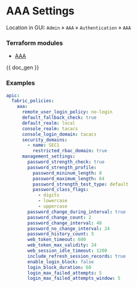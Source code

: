 # AAA Settings

Location in GUI:
`Admin` » `AAA` » `Authentication` » `AAA`

### Terraform modules

* [AAA](https://registry.terraform.io/modules/netascode/aaa/aci/latest)

{{ doc_gen }}

### Examples

```yaml
apic:
  fabric_policies:
    aaa:
      remote_user_login_policy: no-login
      default_fallback_check: true
      default_realm: local
      console_realm: tacacs
      console_login_domain: tacacs
      security_domains:
        - name: SEC1
          restricted_rbac_domain: true
      management_settings:
        password_strength_check: true
        password_strength_profile:
          password_mininum_length: 8
          password_maximum_length: 64
          password_strength_test_type: default
          password_class_flags:
            - digits
            - lowercase
            - uppercase
        password_change_during_interval: true
        password_change_count: 2
        password_change_interval: 48
        password_no_change_interval: 24
        password_history_count: 5
        web_token_timeout: 600
        web_token_max_validity: 24
        web_session_idle_timeout: 1200
        include_refresh_session_records: true
        enable_login_block: false
        login_block_duration: 60
        login_max_failed_attempts: 5
        login_max_failed_attempts_window: 5
```
